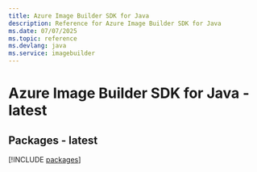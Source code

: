 ```yaml
---
title: Azure Image Builder SDK for Java
description: Reference for Azure Image Builder SDK for Java
ms.date: 07/07/2025
ms.topic: reference
ms.devlang: java
ms.service: imagebuilder
---
```

# Azure Image Builder SDK for Java - latest
## Packages - latest
[!INCLUDE [packages](image-builder-index.md)]